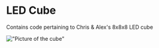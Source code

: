 # LED Cube
Contains code pertaining to Chris &amp; Alex's 8x8x8 LED cube

!["Picture of the cube"](https://raw.github.com/AlexLamson/ledcube/master/ledcube.jpg "Picture of the cube")
